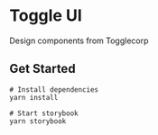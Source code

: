 # Toggle UI

Design components from Togglecorp

## Get Started

```
# Install dependencies
yarn install

# Start storybook
yarn storybook
```
